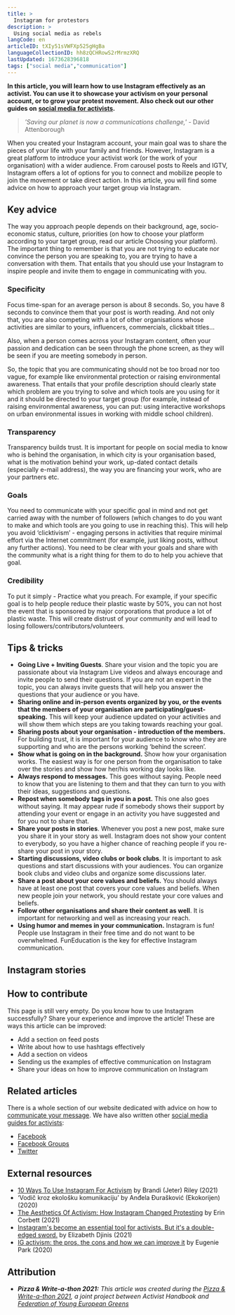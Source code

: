 ```yaml
---
title: >
  Instagram for protestors
description: >
  Using social media as rebels
langCode: en
articleID: tXIy51sVWFXp525gHgBa
languageCollectionID: hh8zQCHRowS2rMrmzXRQ
lastUpdated: 1673628396818
tags: ["social media","communication"]
---
```


**In this article, you will learn how to use Instagram effectively as an activist. You can use it to showcase your activism on your personal account, or to grow your protest movement. Also check out our other guides on** [**social media for activists**](/tools/social-media)**.**

> _'Saving our planet is now a communications challenge,' -_ David Attenborough

When you created your Instagram account, your main goal was to share the pieces of your life with your family and friends. However, Instagram is a great platform to introduce your activist work (or the work of your organisation) with a wider audience. From carousel posts to Reels and IGTV, Instagram offers a lot of options for you to connect and mobilize people to join the movement or take direct action. In this article, you will find some advice on how to approach your target group via Instagram.

## Key advice

The way you approach people depends on their background, age, socio-economic status, culture, priorities (on how to choose your platform according to your target group, read our article Choosing your platform). The important thing to remember is that you are not trying to educate nor convince the person you are speaking to, you are trying to have a conversation with them. That entails that you should use your Instagram to inspire people and invite them to engage in communicating with you.

### Specificity

Focus time-span for an average person is about 8 seconds. So, you have 8 seconds to convince them that your post is worth reading. And not only that, you are also competing with a lot of other organisations whose activities are similar to yours, influencers, commercials, clickbait titles…

Also, when a person comes across your Instagram content, often your passion and dedication can be seen through the phone screen, as they will be seen if you are meeting somebody in person.

So, the topic that you are communicating should not be too broad nor too vague, for example like environmental protection or raising environmental awareness. That entails that your profile description should clearly state which problem are you trying to solve and which tools are you using for it and it should be directed to your target group (for example, instead of raising environmental awareness, you can put: using interactive workshops on urban environmental issues in working with middle school children).

### **Transparency**

Transparency builds trust. It is important for people on social media to know who is behind the organisation, in which city is your organisation based, what is the motivation behind your work, up-dated contact details (especially e-mail address), the way you are financing your work, who are your partners etc.

### **Goals**

You need to communicate with your specific goal in mind and not get carried away with the number of followers (which changes to do you want to make and which tools are you going to use in reaching this). This will help you avoid ‘clicktivism’ - engaging persons in activities that require minimal effort via the Internet commitment (for example, just liking posts, without any further actions). You need to be clear with your goals and share with the community what is a right thing for them to do to help you achieve that goal.

### **Credibility**

To put it simply - Practice what you preach. For example, if your specific goal is to help people reduce their plastic waste by 50%, you can not host the event that is sponsored by major corporations that produce a lot of plastic waste. This will create distrust of your community and will lead to losing followers/contributors/volunteers.

## Tips & tricks

-   **Going Live + Inviting Guests**. Share your vision and the topic you are passionate about via Instagram Live videos and always encourage and invite people to send their questions. If you are not an expert in the topic, you can always invite guests that will help you answer the questions that your audience or you have.
-   **Sharing online and in-person events organized by you, or the events that the members of your organisation are participating/guest-speaking.** This will keep your audience updated on your activities and will show them which steps are you taking towards reaching your goal.
-   **Sharing posts about your organisation - introduction of the members.** For building trust, it is important for your audience to know who they are supporting and who are the persons working ‘behind the screen’.
-   **Show what is going on in the background.** Show how your organisation works. The easiest way is for one person from the organisation to take over the stories and show how her/his working day looks like.
-   **Always respond to messages.** This goes without saying. People need to know that you are listening to them and that they can turn to you with their ideas, suggestions and questions.
-   **Repost when somebody tags in you in a post.** This one also goes without saying. It may appear rude if somebody shows their support by attending your event or engage in an activity you have suggested and for you not to share that.
-   **Share your posts in stories**. Whenever you post a new post, make sure you share it in your story as well. Instagram does not show your content to everybody, so you have a higher chance of reaching people if you re-share your post in your story.
-   **Starting discussions, video clubs or book clubs**. It is important to ask questions and start discussions with your audiences. You can organize book clubs and video clubs and organize some discussions later.
-   **Share a post about your core values and beliefs.** You should always have at least one post that covers your core values and beliefs. When new people join your network, you should restate your core values and beliefs.
-   **Follow other organisations and share their content as well**. It is important for networking and well as increasing your reach.
-   **Using humor and memes in your communication.** Instagram is fun! People use Instagram in their free time and do not want to be overwhelmed. FunEducation is the key for effective Instagram communication.

## Instagram stories

<div></div>

## How to contribute

This page is still very empty. Do you know how to use Instagram successfully? Share your experience and improve the article! These are ways this article can be improved:

-   Add a section on feed posts
-   Write about how to use hashtags effectively
-   Add a section on videos
-   Sending us the examples of effective communication on Instagram
-   Share your ideas on how to improve communication on Instagram

## Related articles

There is a whole section of our website dedicated with advice on how to [communicate your message](/communication). We have also written other [social media guides for activists](/tools/social-media):

-   [Facebook](/tools/facebook)
-   [Facebook Groups](/tools/facebook-groups)
-   [Twitter](/tools/instagram)

## External resources

-   [10 Ways To Use Instagram For Activism](https://couragetoearn.com/activism-on-social-media/) by Brandi (Jeter) Riley (2021)
-   ‘Vodič kroz ekološku komunikaciju’ by Anđela Đurašković (Ekokorijen) (2020)
-   [The Aesthetics Of Activism: How Instagram Changed Protesting](https://www.refinery29.com/en-us/2021/05/10335757/instagram-activism-aesthetics-impact) by Erin Corbett (2021)
-   [Instagram's become an essential tool for activists. But it's a double-edged sword.](https://couragetoearn.com/activism-on-social-media/) by Elizabeth Djinis (2021)
-   [IG activism: the pros, the cons and how we can improve it](https://thewellesleynews.com/2020/11/01/ig-activism-the-pros-the-cons-and-how-we-can-improve-it/) by Eugenie Park (2020)

## Attribution

-   _**Pizza & Write-a-thon 2021:** This article was created during the_ [_Pizza & Write-a-thon 2021_](/writeathon)_, a joint project between Activist Handbook and_ [_Federation of Young European Greens_](https://fyeg.org/)